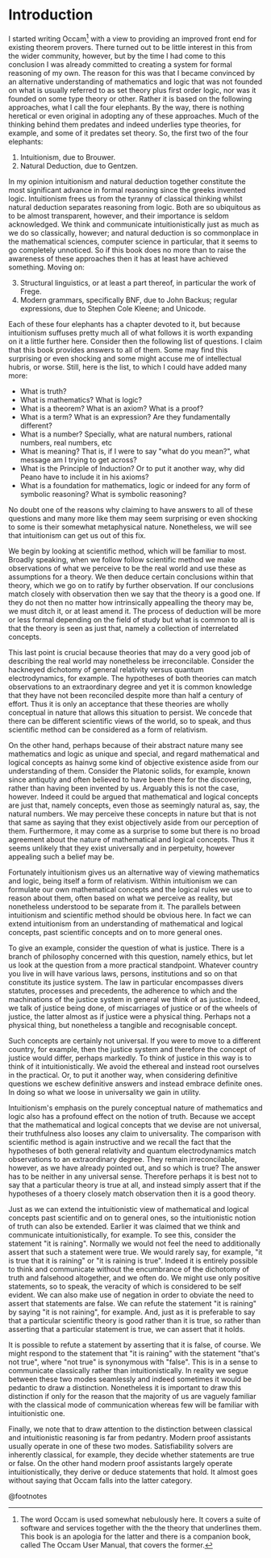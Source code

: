 # Introduction

I started writing Occam[^occam] with a view to providing an improved front end for existing theorem provers.
There turned out to be little interest in this from the wider community, however, but by the time I had come to this conclusion I was already committed to creating a system for formal reasoning of my own.
The reason for this was that I became convinced by an alternative understanding of mathematics and logic that was not founded on what is usually referred to as set theory plus first order logic, nor was it founded on some type theory or other. 
Rather it is based on the following approaches, what I call the four elephants.
By the way, there is nothing heretical or even original in adopting any of these approaches.
Much of the thinking behind them predates and indeed underlies type theories, for example, and some of it predates set theory.
So, the first two of the four elephants:

1. Intuitionism, due to Brouwer.
2. Natural Deduction, due to Gentzen.

In my opinion intuitionism and natural deduction together constitute the most significant advance in formal reasoning since the greeks invented logic.
Intuitionism frees us from the tyranny of classical thinking whilst natural deduction separates reasoning from logic.
Both are so ubiquitous as to be almost transparent, however, and their importance is seldom acknowledged.
We think and communicate intuitionistically just as much as we do so classically, however;
and natural deduction is so commonplace in the mathematical sciences, computer science in particular, that it seems to go completely unnoticed.
So if this book does no more than to raise the awareness of these approaches then it has at least have achieved something.
Moving on:

3. Structural linguistics, or at least a part thereof, in particular the work of Frege.
4. Modern grammars, specifically BNF, due to John Backus; regular expressions, due to Stephen Cole Kleene; and Unicode. 

Each of these four elephants has a chapter devoted to it, but because intuitionism suffuses pretty much all of what follows it is worth expanding on it a little further here.
Consider then the following list of questions.
I claim that this book provides answers to all of them.
Some may find this surprising or even shocking and some might accuse me of intellectual hubris, or worse.
Still, here is the list, to which I could have added many more: 

* What is truth?
* What is mathematics? What is logic?
* What is a theorem? What is an axiom? What is a proof?
* What is a term? What is an expression? Are they fundamentally different? 
* What is a number? Specially, what are natural numbers, rational numbers, real numbers, etc 
* What is meaning? That is, if I were to say "what do you mean?", what message am I trying to get across?
* What is the Principle of Induction? Or to put it another way, why did Peano have to include it in his axioms?
* What is a foundation for mathematics, logic or indeed for any form of symbolic reasoning? What is symbolic reasoning?

No doubt one of the reasons why claiming to have answers to all of these questions and many more like them may seem surprising or even shocking to some is their somewhat metaphysical nature.
Nonetheless, we will see that intuitionism can get us out of this fix.

We begin by looking at scientific method, which will be familiar to most.
Broadly speaking, when we follow follow scientific method we make observations of what we perceive to be the real world and use these as assumptions for a theory.
We then deduce certain conclusions within that theory, which we go on to ratify by further observation.
If our conclusions match closely with observation then we say that the theory is a good one.
If they do not then no matter how intrinsically appealling the theory may be, we must ditch it, or at least amend it.
The process of deduction will be more or less formal depending on the field of study but what is common to all is that the theory is seen as just that, namely a collection of interrelated concepts.

This last point is crucial because theories that may do a very good job of describing the real world may nonetheless be irreconcilable.
Consider the hackneyed dichotomy of general relativity versus quantum electrodynamics, for example.
The hypotheses of both theories can match observations to an extraordinary degree and yet it is common knowledge that they have not been reconciled despite more than half a century of effort.
Thus it is only an acceptance that these theories are wholly conceptual in nature that allows this situation to persist.
We concede that there can be different scientific views of the world, so to speak, and thus scientific method can be considered as a form of relativism.

On the other hand, perhaps because of their abstract nature many see mathematics and logic as unique and special, and regard mathematical and logical concepts as hainvg some kind of objective existence aside from our understanding of them.
Consider the Platonic solids, for example, known since antiqutiy and often believed to have been there for the discovering, rather than having been invented by us.
Arguably this is not the case, however.
Indeed it could be argued that mathematical and logical concepts are just that, namely concepts, even those as seemingly natural as, say, the natural numbers.
We may perceive these concepts in nature but that is not that same as saying that they exist objectively aside from our perception of them.
Furthermore, it may come as a surprise to some but there is no broad agreement about the nature of mathematical and logical concepts.
Thus it seems unlikely that they exist universally and in perpetuity, however appealing such a belief may be.

Fortunately intuitionism gives us an alternative way of viewing mathematics and logic, being itself a form of relativism.
Within intuitionism we can formulate our own mathematical concepts and the logical rules we use to reason about them, often based on what we perceive as reality, but nonetheless understood to be separate from it.
The parallels between intuitionism and scientific method should be obvious here. 
In fact we can extend intuitionism from an understanding of mathematical and logical concepts, past scientific concepts and on to more general ones.

To give an example, consider the question of what is justice.
There is a branch of philosophy concerned with this question, namely ethics, but let us look at the question from a more practical standpoint.
Whatever country you live in will have various laws, persons, institutions and so on that constitute its justice system.
The law in particular encompasses divers statutes, processes and precedents, the adherence to which and the machinations of the justice system in general we think of as justice.
Indeed, we talk of justice being done, of miscarriages of justice or of the wheels of justice, the latter almost as if justice were a physical thing.
Perhaps not a physical thing, but nonetheless a tangible and recognisable concept.

Such concepts are certainly not universal.
If you were to move to a different country, for example, then the justice system and therefore the concept of justice would differ, perhaps markedly.
To think of justice in this way is to think of it intuitionistically.
We avoid the ethereal and instead root ourselves in the practical.
Or, to put it another way, when considering definitive questions we eschew definitive answers and instead embrace definite ones.
In doing so what we loose in universality we gain in utility.

Intuitionism's emphasis on the purely conceptual nature of mathematics and logic also has a profound effect on the notion of truth.
Because we accept that the mathematical and logical concepts that we devise are not universal, their truthfulness also looses any claim to universality.
The comparison with scientific method is again instructive and we recall the fact that the hypotheses of both general relativity and quantum electrodynamics match observations to an extraordinary degree. 
They remain irreconcilable, however, as we have already pointed out, and so which is true?
The answer has to be neither in any universal sense.
Therefore perhaps it is best not to say that a particular theory is true at all, and instead simply assert that if the hypotheses of a thoery closely match observation then it is a good theory.

Just as we can extend the intuitionistic view of mathematical and logical concepts past scientific and on to general ones, so the intuitionistic notion of truth can also be extended.
Earlier it was claimed that we think and communicate intuitionistically, for example.
To see this, consider the statement "it is raining".
Normally we would not feel the need to additionally assert that such a statement were true.
We would rarely say, for example, "it is true that it is raining" or "it is raining is true".
Indeed it is entirely possible to think and communicate without the encumbrance of the dichotomy of truth and falsehood altogether, and we often do.
We might use only positive statements, so to speak, the veracity of which is considered to be self evident.
We can also make use of negation in order to obviate the need to assert that statements are false.
We can refute the statement "it is raining" by saying "it is not raining", for example.
And, just as it is preferable to say that a particular scientific theory is good rather than it is true, so rather than asserting that a particular statement is true, we can assert that it holds.

It is possible to refute a statement by asserting that it is false, of course.
We might respond to the statement that "it is raining" with the statement "that's not true", where "not true" is synonymous with "false".
This is in a sense to communicate classically rather than intuitionistically.
In reality we segue between these two modes seamlessly and indeed sometimes it would be pedantic to draw a distinction.
Nonetheless it is important to draw this distinction if only for the reason that the majority of us are vaguely familiar with the classical mode of communication whereas few will be familiar with intuitionistic one.

Finally, we note that to draw attention to the distinction between classical and intuitionistic reasoning is far from pedantry.
Modern proof assistants usually operate in one of these two modes.
Satisfiability solvers are inherently classical, for example, they decide whether statements are true or false.
On the other hand modern proof assistants largely operate intuitionistically, they derive or deduce statements that hold.
It almost goes without saying that Occam falls into the latter category.

[^occam]: The word Occam is used somewhat nebulously here.
It covers a suite of software and services together with the the theory that underlines them.
This book is an apologia for the latter and there is a companion book, called The Occam User Manual, that covers the former.

@footnotes

